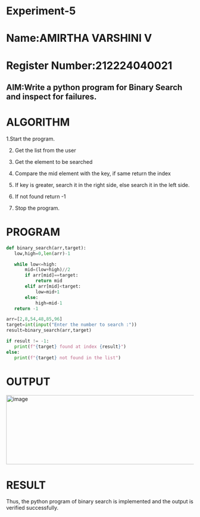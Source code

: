# Experiment-5
# Name:AMIRTHA VARSHINI V

# Register Number:212224040021
## AIM:Write a python program for Binary Search and inspect for failures. 

# ALGORITHM

1.Start the program.

2. Get the list from the user
   
3. Get the element to be searched
   
4. Compare the mid element with the key, if same return the index
  
5. If key is greater, search it in the right side, else search it in the left side.
  
6. If not found return -1
  
7. Stop the program. 

 # PROGRAM
 ```python
def binary_search(arr,target):
    low,high=0,len(arr)-1

    while low<=high:
        mid=(low+high)//2
        if arr[mid]==target:
            return mid
        elif arr[mid]<target:
            low=mid+1
        else:
            high=mid-1
    return -1

arr=[2,8,54,48,85,96]
target=int(input("Enter the number to search :"))
result=binary_search(arr,target)

if result != -1:
    print(f"{target} found at index {result}")
else:
    print(f"{target} not found in the list")
```

 # OUTPUT
<img width="1489" height="186" alt="image" src="https://github.com/user-attachments/assets/fc419a53-c52c-499b-a0de-3736824de4a5" />


 # RESULT
 Thus, the python program of binary search is implemented and the output is verified successfully.

